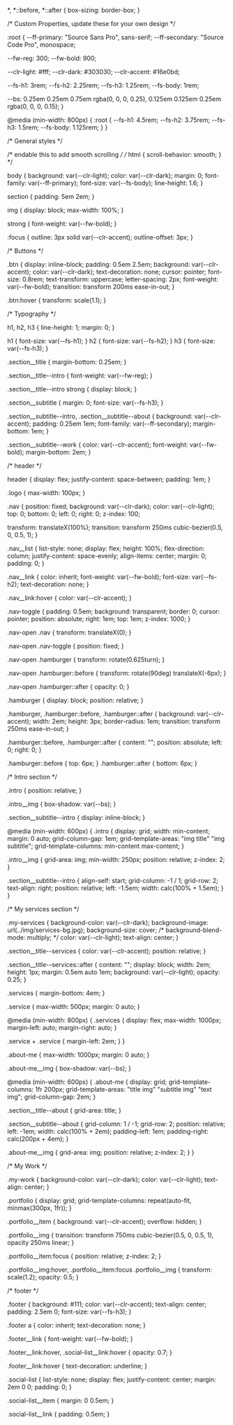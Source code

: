 *,
*::before,
*::after {
  box-sizing: border-box;
}

/* Custom Properties, update these for your own design */

:root {
  --ff-primary: "Source Sans Pro", sans-serif;
  --ff-secondary: "Source Code Pro", monospace;

  --fw-reg: 300;
  --fw-bold: 900;

  --clr-light: #fff;
  --clr-dark: #303030;
  --clr-accent: #16e0bd;

  --fs-h1: 3rem;
  --fs-h2: 2.25rem;
  --fs-h3: 1.25rem;
  --fs-body: 1rem;

  --bs: 0.25em 0.25em 0.75em rgba(0, 0, 0, 0.25),
    0.125em 0.125em 0.25em rgba(0, 0, 0, 0.15);
}

@media (min-width: 800px) {
  :root {
    --fs-h1: 4.5rem;
    --fs-h2: 3.75rem;
    --fs-h3: 1.5rem;
    --fs-body: 1.125rem;
  }
}

/* General styles */

/* endable this to add smooth scrolling */
/* html {
    scroll-behavior: smooth;
} */

body {
  background: var(--clr-light);
  color: var(--clr-dark);
  margin: 0;
  font-family: var(--ff-primary);
  font-size: var(--fs-body);
  line-height: 1.6;
}

section {
  padding: 5em 2em;
}

img {
  display: block;
  max-width: 100%;
}

strong {
  font-weight: var(--fw-bold);
}

:focus {
  outline: 3px solid var(--clr-accent);
  outline-offset: 3px;
}

/* Buttons */

.btn {
  display: inline-block;
  padding: 0.5em 2.5em;
  background: var(--clr-accent);
  color: var(--clr-dark);
  text-decoration: none;
  cursor: pointer;
  font-size: 0.8rem;
  text-transform: uppercase;
  letter-spacing: 2px;
  font-weight: var(--fw-bold);
  transition: transform 200ms ease-in-out;
}

.btn:hover {
  transform: scale(1.1);
}

/* Typography */

h1,
h2,
h3 {
  line-height: 1;
  margin: 0;
}

h1 {
  font-size: var(--fs-h1);
}
h2 {
  font-size: var(--fs-h2);
}
h3 {
  font-size: var(--fs-h3);
}

.section__title {
  margin-bottom: 0.25em;
}

.section__title--intro {
  font-weight: var(--fw-reg);
}

.section__title--intro strong {
  display: block;
}

.section__subtitle {
  margin: 0;
  font-size: var(--fs-h3);
}

.section__subtitle--intro,
.section__subtitle--about {
  background: var(--clr-accent);
  padding: 0.25em 1em;
  font-family: var(--ff-secondary);
  margin-bottom: 1em;
}

.section__subtitle--work {
  color: var(--clr-accent);
  font-weight: var(--fw-bold);
  margin-bottom: 2em;
}

/* header */

header {
  display: flex;
  justify-content: space-between;
  padding: 1em;
}

.logo {
  max-width: 100px;
}

.nav {
  position: fixed;
  background: var(--clr-dark);
  color: var(--clr-light);
  top: 0;
  bottom: 0;
  left: 0;
  right: 0;
  z-index: 100;

  transform: translateX(100%);
  transition: transform 250ms cubic-bezier(0.5, 0, 0.5, 1);
}

.nav__list {
  list-style: none;
  display: flex;
  height: 100%;
  flex-direction: column;
  justify-content: space-evenly;
  align-items: center;
  margin: 0;
  padding: 0;
}

.nav__link {
  color: inherit;
  font-weight: var(--fw-bold);
  font-size: var(--fs-h2);
  text-decoration: none;
}

.nav__link:hover {
  color: var(--clr-accent);
}

.nav-toggle {
  padding: 0.5em;
  background: transparent;
  border: 0;
  cursor: pointer;
  position: absolute;
  right: 1em;
  top: 1em;
  z-index: 1000;
}

.nav-open .nav {
  transform: translateX(0);
}

.nav-open .nav-toggle {
  position: fixed;
}

.nav-open .hamburger {
  transform: rotate(0.625turn);
}

.nav-open .hamburger::before {
  transform: rotate(90deg) translateX(-6px);
}

.nav-open .hamburger::after {
  opacity: 0;
}

.hamburger {
  display: block;
  position: relative;
}

.hamburger,
.hamburger::before,
.hamburger::after {
  background: var(--clr-accent);
  width: 2em;
  height: 3px;
  border-radius: 1em;
  transition: transform 250ms ease-in-out;
}

.hamburger::before,
.hamburger::after {
  content: "";
  position: absolute;
  left: 0;
  right: 0;
}

.hamburger::before {
  top: 6px;
}
.hamburger::after {
  bottom: 6px;
}

/*  Intro section  */

.intro {
  position: relative;
}

.intro__img {
  box-shadow: var(--bs);
}

.section__subtitle--intro {
  display: inline-block;
}

@media (min-width: 600px) {
  .intro {
    display: grid;
    width: min-content;
    margin: 0 auto;
    grid-column-gap: 1em;
    grid-template-areas:
      "img title"
      "img subtitle";
    grid-template-columns: min-content max-content;
  }

  .intro__img {
    grid-area: img;
    min-width: 250px;
    position: relative;
    z-index: 2;
  }

  .section__subtitle--intro {
    align-self: start;
    grid-column: -1 / 1;
    grid-row: 2;
    text-align: right;
    position: relative;
    left: -1.5em;
    width: calc(100% + 1.5em);
  }
}

/*  My services section  */

.my-services {
  background-color: var(--clr-dark);
  background-image: url(../img/services-bg.jpg);
  background-size: cover;
  /* background-blend-mode: multiply; */
  color: var(--clr-light);
  text-align: center;
}

.section__title--services {
  color: var(--clr-accent);
  position: relative;
}

.section__title--services::after {
  content: "";
  display: block;
  width: 2em;
  height: 1px;
  margin: 0.5em auto 1em;
  background: var(--clr-light);
  opacity: 0.25;
}

.services {
  margin-bottom: 4em;
}

.service {
  max-width: 500px;
  margin: 0 auto;
}

@media (min-width: 800px) {
  .services {
    display: flex;
    max-width: 1000px;
    margin-left: auto;
    margin-right: auto;
  }

  .service + .service {
    margin-left: 2em;
  }
}

.about-me {
  max-width: 1000px;
  margin: 0 auto;
}

.about-me__img {
  box-shadow: var(--bs);
}

@media (min-width: 600px) {
  .about-me {
    display: grid;
    grid-template-columns: 1fr 200px;
    grid-template-areas:
      "title img"
      "subtitle img"
      "text img";
    grid-column-gap: 2em;
  }

  .section__title--about {
    grid-area: title;
  }

  .section__subtitle--about {
    grid-column: 1 / -1;
    grid-row: 2;
    position: relative;
    left: -1em;
    width: calc(100% + 2em);
    padding-left: 1em;
    padding-right: calc(200px + 4em);
  }

  .about-me__img {
    grid-area: img;
    position: relative;
    z-index: 2;
  }
}

/* My Work */

.my-work {
  background-color: var(--clr-dark);
  color: var(--clr-light);
  text-align: center;
}

.portfolio {
  display: grid;
  grid-template-columns: repeat(auto-fit, minmax(300px, 1fr));
}

.portfolio__item {
  background: var(--clr-accent);
  overflow: hidden;
}

.portfolio__img {
  transition: transform 750ms cubic-bezier(0.5, 0, 0.5, 1), opacity 250ms linear;
}

.portfolio__item:focus {
  position: relative;
  z-index: 2;
}

.portfolio__img:hover,
.portfolio__item:focus .portfolio__img {
  transform: scale(1.2);
  opacity: 0.5;
}

/* footer */

.footer {
  background: #111;
  color: var(--clr-accent);
  text-align: center;
  padding: 2.5em 0;
  font-size: var(--fs-h3);
}

.footer a {
  color: inherit;
  text-decoration: none;
}

.footer__link {
  font-weight: var(--fw-bold);
}

.footer__link:hover,
.social-list__link:hover {
  opacity: 0.7;
}

.footer__link:hover {
  text-decoration: underline;
}

.social-list {
  list-style: none;
  display: flex;
  justify-content: center;
  margin: 2em 0 0;
  padding: 0;
}

.social-list__item {
  margin: 0 0.5em;
}

.social-list__link {
  padding: 0.5em;
}
